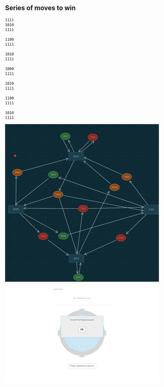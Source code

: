 ## Series of moves to win

```
1111
1010
1111

1100
1111

1010
1111

1000
1111

1010
1111

1100
1111

1010
1111
```

![](./graph.png)

![](winner.png)
